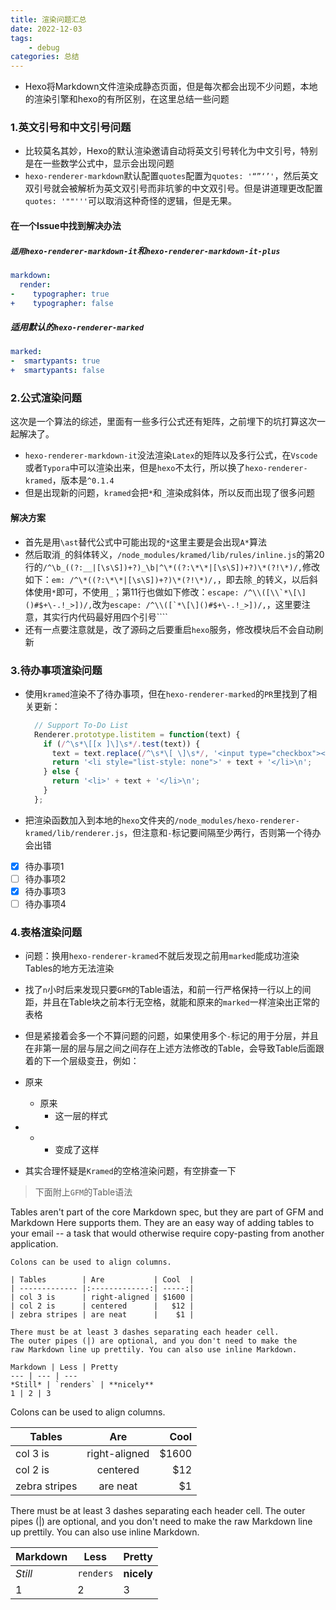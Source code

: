 ```yaml
---
title: 渲染问题汇总
date: 2022-12-03
tags: 
    - debug
categories: 总结
---
```



- Hexo将Markdown文件渲染成静态页面，但是每次都会出现不少问题，本地的渲染引擎和hexo的有所区别，在这里总结一些问题
<!--more-->

### 1.英文引号和中文引号问题

- 比较莫名其妙，Hexo的默认渲染邀请自动将英文引号转化为中文引号，特别是在一些数学公式中，显示会出现问题
- `hexo-renderer-markdown`默认配置`quotes`配置为`quotes: '“”‘’'`，然后英文双引号就会被解析为英文双引号而非坑爹的中文双引号。但是讲道理更改配置`quotes: '""'''`可以取消这种奇怪的逻辑，但是无果。

#### 在一个Issue中找到解决办法

##### `适用hexo-renderer-markdown-it`和`hexo-renderer-markdown-it-plus`

``` yml
markdown:
  render:
-    typographer: true
+    typographer: false
```

##### 适用默认的`hexo-renderer-marked`

``` yml
marked:
-  smartypants: true
+  smartypants: false
```

### 2.公式渲染问题

这次是一个算法的综述，里面有一些多行公式还有矩阵，之前埋下的坑打算这次一起解决了。

- `hexo-renderer-markdown-it`没法渲染`Latex`的矩阵以及多行公式，在`Vscode`或者`Typora`中可以渲染出来，但是`hexo`不太行，所以换了`hexo-renderer-kramed`，版本是`^0.1.4`
- 但是出现新的问题，`kramed`会把`*`和`_`渲染成斜体，所以反而出现了很多问题

#### 解决方案

- 首先是用`\ast`替代公式中可能出现的`*`这里主要是会出现`A*`算法
- 然后取消`_`的斜体转义，`/node_modules/kramed/lib/rules/inline.js`的第20行的`/^\b_((?:__|[\s\S])+?)_\b|^\*((?:\*\*|[\s\S])+?)\*(?!\*)/,`修改如下：`em: /^\*((?:\*\*|[\s\S])+?)\*(?!\*)/,`，即去除`_`的转义，以后斜体使用`*`即可，不使用`_`；第11行也做如下修改：``escape: /^\\([\\`*\[\]()#$+\-.!_>])/,``改为``escape: /^\\([`*\[\]()#$+\-.!_>])/,``，这里要注意，其实行内代码最好用四个引号````
- 还有一点要注意就是，改了源码之后要重启`hexo`服务，修改模块后不会自动刷新

### 3.待办事项渲染问题

- 使用`kramed`渲染不了待办事项，但在`hexo-renderer-marked`的`PR`里找到了相关更新：
  ``` javascript
    // Support To-Do List
    Renderer.prototype.listitem = function(text) {
      if (/^\s*\[[x ]\]\s*/.test(text)) {
        text = text.replace(/^\s*\[ \]\s*/, '<input type="checkbox"></input> ').replace(/^\s*\[x\]\s*/, '<input type="checkbox" checked></input> ');
        return '<li style="list-style: none">' + text + '</li>\n';
      } else {
        return '<li>' + text + '</li>\n';
      }
    };
  ```
- 把渲染函数加入到本地的`hexo`文件夹的`/node_modules/hexo-renderer-kramed/lib/renderer.js`，但注意和`-`标记要间隔至少两行，否则第一个待办会出错


- [x] 待办事项1
- [ ] 待办事项2
- [x] 待办事项3
- [ ] 待办事项4

### 4.表格渲染问题

- 问题：换用`hexo-renderer-kramed`不就后发现之前用`marked`能成功渲染Tables的地方无法渲染
- 找了`n`小时后来发现只要`GFM`的Table语法，和前一行严格保持一行以上的间距，并且在Table块之前本行无空格，就能和原来的`marked`一样渲染出正常的表格
- 但是紧接着会多一个不算问题的问题，如果使用多个`-`标记的用于分层，并且在非第一层的层与层之间之间存在上述方法修改的Table，会导致Table后面跟着的下一个层级变丑，例如：


- 原来
  - 原来
    - 这一层的样式

- - - 变成了这样

- 其实合理怀疑是`Kramed`的空格渲染问题，有空排查一下

> 下面附上`GFM`的Table语法

Tables aren't part of the core Markdown spec, but they are part of GFM and Markdown Here supports them. They are an easy way of adding tables to your email -- a task that would otherwise require copy-pasting from another application.

```
Colons can be used to align columns.

| Tables        | Are           | Cool  |
| ------------- |:-------------:| -----:|
| col 3 is      | right-aligned | $1600 |
| col 2 is      | centered      |   $12 |
| zebra stripes | are neat      |    $1 |

There must be at least 3 dashes separating each header cell.
The outer pipes (|) are optional, and you don't need to make the 
raw Markdown line up prettily. You can also use inline Markdown.

Markdown | Less | Pretty
--- | --- | ---
*Still* | `renders` | **nicely**
1 | 2 | 3
```

Colons can be used to align columns.

| Tables        | Are           | Cool  |
| ------------- |:-------------:| -----:|
| col 3 is      | right-aligned | $1600 |
| col 2 is      | centered      |   $12 |
| zebra stripes | are neat      |    $1 |

There must be at least 3 dashes separating each header cell. The outer pipes (|) are optional, and you don't need to make the raw Markdown line up prettily. You can also use inline Markdown.

Markdown | Less | Pretty
--- | --- | ---
*Still* | `renders` | **nicely**
1 | 2 | 3